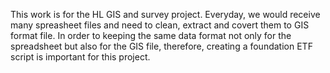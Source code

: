 This work is for the HL GIS and survey project.
Everyday, we would receive many spreasheet files and need to clean, extract and covert them to GIS format file.
In order to keeping the same data format not only for the spreadsheet but also for the GIS file, therefore, creating a foundation ETF script is important for this project.
